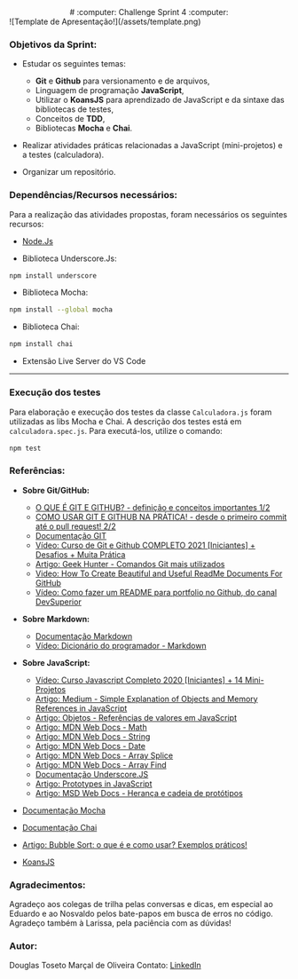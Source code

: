 <center> # :computer: Challenge Sprint 4 :computer: </center>
![Template de Apresentação!](/assets/template.png)


### Objetivos da Sprint:
- Estudar os seguintes temas:
    - **Git** e **Github** para versionamento e de arquivos,
    - Linguagem de programação **JavaScript**,
    - Utilizar o **KoansJS** para aprendizado de JavaScript e da sintaxe das bibliotecas de testes,
    - Conceitos de **TDD**,
    - Bibliotecas **Mocha** e **Chai**.

- Realizar atividades práticas relacionadas a JavaScript (mini-projetos) e a testes (calculadora).
- Organizar um repositório.
### Dependências/Recursos necessários:
Para a realização das atividades propostas, foram necessários os seguintes recursos:

- [Node.Js](https://nodejs.org/en/)

- Biblioteca Underscore.Js:
```bash
npm install underscore
```

- Biblioteca Mocha:
```bash
npm install --global mocha
```

- Biblioteca Chai:
```bash
npm install chai
```
- Extensão Live Server do VS Code


___
### Execução dos testes
Para elaboração e execução dos testes da classe `Calculadora.js` foram utilizadas as libs Mocha e Chai. A descrição dos testes está em `calculadora.spec.js`. Para executá-los, utilize o comando:
```bash
npm test
```


### Referências:
- **Sobre Git/GitHub:**
    - [O QUE É GIT E GITHUB? - definição e conceitos importantes 1/2](https://youtu.be/DqTITcMq68k "Vídeo da Rafaela Ballerini sobre Git/GitHub")
    - [COMO USAR GIT E GITHUB NA PRÁTICA! - desde o primeiro commit até o pull request! 2/2](https://youtu.be/UBAX-13g8OM "Vídeo da Rafaela Ballerini sobre Git/GitHub:")
    - [Documentação GIT](https://git-scm.com/docs/git/pt_BR)
    - [Vídeo: Curso de Git e Github COMPLETO 2021 [Iniciantes] + Desafios + Muita Prática](https://youtu.be/kB5e-gTAl_s "Vídeo do Jhonatan, do canal DevAprender, sobre GIT")
    - [Artigo: Geek Hunter - Comandos Git mais utilizados](https://blog.geekhunter.com.br/comandos-git-mais-utilizados/)
    - [Video: How To Create Beautiful and Useful ReadMe Documents For GitHub](https://youtu.be/a8CwpGARAsQ)
    - [Vídeo: Como fazer um README para portfolio no Github, do canal DevSuperior](https://youtu.be/jIa8R69pKh8)

- **Sobre Markdown:**
    - [Documentação Markdown](https://www.markdownguide.org/cheat-sheet)
    - [Vídeo: Dicionário do programador - Markdown](https://youtu.be/gFJfyHRKaE0)

- **Sobre JavaScript:**
    - [Vídeo: Curso Javascript Completo 2020 [Iniciantes] + 14 Mini-Projetos](https://youtu.be/i6Oi-YtXnAU "Vídeo do Jhonatan, do canal DevAprender, sobre JS")
    - [Artigo: Medium - Simple Explanation of Objects and Memory References in JavaScript](https://medium.com/dev-proto/simple-explanation-of-objects-and-memory-references-in-javascript-1b2310c36c31)
    - [Artigo: Objetos - Referências de valores em JavaScript](https://blog.da2k.com.br/2017/01/25/objetos-referencias-de-valores-em-javascript/)
    - [Artigo: MDN Web Docs - Math](https://developer.mozilla.org/pt-BR/docs/Web/JavaScript/Reference/Global_Objects/Math)
    - [Artigo: MDN Web Docs - String](https://developer.mozilla.org/pt-BR/docs/Web/JavaScript/Reference/Global_Objects/String)
    - [Artigo: MDN Web Docs - Date](https://developer.mozilla.org/pt-BR/docs/Web/JavaScript/Reference/Global_Objects/Date)
    - [Artigo: MDN Web Docs - Array Splice](https://developer.mozilla.org/pt-BR/docs/Web/JavaScript/Reference/Global_Objects/Array/splice)
    - [Artigo: MDN Web Docs - Array Find](https://developer.mozilla.org/pt-BR/docs/Web/JavaScript/Reference/Global_Objects/Array/find)
    - [Documentação Underscore.JS](https://underscorejs.org)
    - [Artigo: Prototypes in JavaScript](https://betterprogramming.pub/prototypes-in-javascript-5bba2990e04b)
    - [Artigo: MSD Web Docs - Herança e cadeia de protótipos](https://developer.mozilla.org/pt-BR/docs/Web/JavaScript/Inheritance_and_the_prototype_chain)

- [Documentação Mocha](https://mochajs.org)

- [Documentação Chai](https://www.chaijs.com)

- [Artigo: Bubble Sort: o que é e como usar? Exemplos práticos!](https://blog.betrybe.com/tecnologia/bubble-sort-tudo-sobre/)
- [KoansJS](https://github.com/othneildrew/Best-README-Template/blob/master/README.md)

### Agradecimentos:
Agradeço aos colegas de trilha pelas conversas e dicas, em especial ao Eduardo e ao Nosvaldo pelos bate-papos em busca de erros no código.
Agradeço também à Larissa, pela paciência com as dúvidas!

### Autor:
Douglas Toseto Marçal de Oliveira
Contato: [LinkedIn](https://www.linkedin.com/in/douglas-toseto/ )